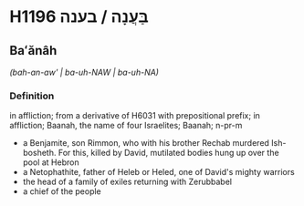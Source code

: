 # H1196 בַּעֲנָה / בענה

## Baʻănâh

_(bah-an-aw' | ba-uh-NAW | ba-uh-NA)_

### Definition

in affliction; from a derivative of H6031 with prepositional prefix; in affliction; Baanah, the name of four Israelites; Baanah; n-pr-m

- a Benjamite, son Rimmon, who with his brother Rechab murdered Ish-bosheth. For this, killed by David, mutilated bodies hung up over the pool at Hebron
- a Netophathite, father of Heleb or Heled, one of David's mighty warriors
- the head of a family of exiles returning with Zerubbabel
- a chief of the people
